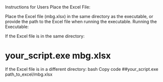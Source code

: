 Instructions for Users
Place the Excel File:

Place the Excel file (mbg.xlsx) in the same directory as the executable, or provide the path to the Excel file when running the executable.
Running the Executable:

If the Excel file is in the same directory:

#  your_script.exe mbg.xlsx
If the Excel file is in a different directory:
bash
Copy code
##your_script.exe path_to_excel/mbg.xlsx
